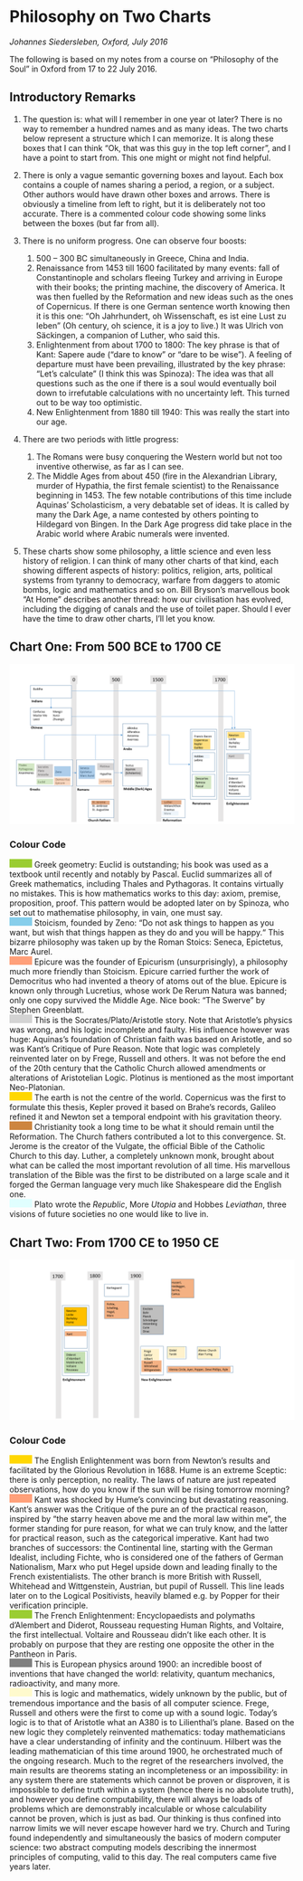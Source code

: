 
# Philosophy on Two Charts

*Johannes Siedersleben, Oxford, July 2016*

The following is based on my notes from a course on “Philosophy of the Soul” in 
Oxford from 17 to 22 July 2016.

## Introductory Remarks

1. The question is: what will I remember in one year ot later? 
There is no way to remember a hundred names and as many ideas. 
The two charts below represent a structure which I can memorize. It is along
these boxes that I can think “Ok, that was this guy in the top left corner”, 
and I have a point to start from. This one might or might not find helpful.


2. There is only a vague semantic governing boxes and layout. 
Each box contains a couple of names sharing a period, a region, or a subject. 
Other authors would have drawn other boxes and arrows. 
There is obviously a timeline from left to right, but it is deliberately not too accurate. 
There is a commented colour code showing some links between the boxes (but far from all).


3. There is no uniform progress. One can observe four boosts:
   1. 500 – 300 BC simultaneously in Greece, China and India. 
   2. Renaissance from 1453 till 1600 facilitated by many events: fall of Constantinople 
   and scholars fleeing Turkey and arriving in Europe with their books; the printing machine, 
   the discovery of America. It was then fuelled by the Reformation and new ideas such as 
   the ones of Copernicus. If there is one German sentence worth knowing then it is this one:
   “Oh Jahrhundert, oh Wissenschaft, es ist eine Lust zu leben” 
   (Oh century, oh science, it is a joy to live.) 
   It was Ulrich von Säckingen, a companion of Luther, who said this. 
   3. Enlightenment from about 1700 to 1800: The key phrase is that of Kant: 
   Sapere aude (“dare to know” or “dare to be wise”). A feeling of departure must have been prevailing,
   illustrated by the key phrase: “Let’s calculate” (I think this was Spinoza): 
   The idea was that all questions such as the one if there is a soul would eventually boil down to
   irrefutable calculations with no uncertainty left. This turned out to be way too optimistic. 
   4. New Enlightenment from 1880 till 1940: This was really the start into our age.
   


4. There are two periods with little progress:
   1. The Romans were busy conquering the Western world but not too inventive otherwise, as far as I can see.
   2. The Middle Ages from about 450 (fire in the Alexandrian Library, murder of Hypathia, 
   the first female scientist) to the Renaissance beginning in 1453. The few notable
   contributions of this time include Aquinas’ Scholasticism, a very debatable set of ideas. 
   It is called by many the Dark Age, a name contested by others pointing to Hildegard von Bingen.
   In the Dark Age progress did take place in the Arabic world where Arabic numerals were invented.



5. These charts show some philosophy, a little science and even less history of religion. 
I can think of many other charts of that kind, each showing different aspects of history: politics,
religion, arts, political systems from tyranny to democracy, warfare from daggers to atomic bombs, 
logic and mathematics and so on. Bill Bryson’s marvellous book “At Home” describes
another thread: how our civilisation has evolved, including the digging of canals and the use of toilet paper. 
Should I ever have the time to draw other charts, I’ll let you know.

## Chart One: From 500 BCE to 1700 CE

![chart1](philo-chart1.png)

### Colour Code

<svg width="40" height="15">
  <rect width="50" height="15" fill="yellowgreen" />
  Sorry, your browser does not support inline SVG.
</svg> Greek geometry: Euclid is outstanding; his book was used as a textbook until recently and notably by Pascal. 
Euclid summarizes all of Greek mathematics, including Thales and Pythagoras. It contains virtually no mistakes. 
This is how mathematics works to this day: axiom, premise, proposition, proof. 
This pattern would be adopted later on by Spinoza, who set out to mathematise philosophy, in vain, one must say.

<br>
<svg width="40" height="15">
  <rect width="50" height="15" fill="skyblue" />
  Sorry, your browser does not support inline SVG.
</svg>
Stoicism, founded by Zeno: “Do not ask things to happen as you want, 
but wish that things happen as they do and you will be happy.“ 
This bizarre philosophy was taken up by the Roman Stoics: Seneca, Epictetus, Marc Aurel.

<br>
<svg width="40" height="15">
  <rect width="50" height="15" fill="lightsalmon" />
  Sorry, your browser does not support inline SVG.
</svg>
Epicure was the founder of Epicurism (unsurprisingly), a philosophy much more friendly than Stoicism. 
Epicure carried further the work of Democritus who had invented a theory of atoms out of the blue. 
Epicure is known only through Lucretius, whose work De Rerum Natura was banned; 
only one copy survived the Middle Age. Nice book: “The Swerve” by Stephen Greenblatt.

<br>
<svg width="40" height="15">
  <rect width="50" height="15" fill="lightgrey" />
  Sorry, your browser does not support inline SVG.
</svg>
This is the Socrates/Plato/Aristotle story. Note that Aristotle’s physics was wrong, and his logic incomplete and faulty. 
His influence however was huge: Aquinas’s foundation of Christian faith was based on Aristotle, 
and so was Kant’s Critique of Pure Reason. Note that logic was completely reinvented later on by Frege, Russell and others. 
It was not before the end of the 20th century that the Catholic Church allowed amendments or alterations of Aristotelian Logic. 
Plotinus is mentioned as the most important Neo-Platonian.

<br>
<svg width="40" height="15">
  <rect width="50" height="15" fill="gold" />
  Sorry, your browser does not support inline SVG.
</svg>
The earth is not the centre of the world. Copernicus was the first to formulate this thesis, 
Kepler proved it based on Brahe’s records, Galileo refined it and Newton set a temporal
endpoint with his gravitation theory.

<br>
<svg width="40" height="15">
  <rect width="50" height="15" fill="peru" />
  Sorry, your browser does not support inline SVG.
</svg>
Christianity took a long time to be what it should remain until the Reformation. 
The Church fathers contributed a lot to this convergence. St. Jerome is the creator of the Vulgate,
the official Bible of the Catholic Church to this day. 
Luther, a completely unknown monk, brought about what can be called the most important revolution of all time. 
His marvellous translation of the Bible was the first to be distributed on a large scale and it forged the 
German language very much like Shakespeare did the English one.

<br>
<svg width="40" height="15">
  <rect width="50" height="15" fill="lightcyan" />
  Sorry, your browser does not support inline SVG.
</svg> 
Plato wrote the <em>Republic</em>, More <em>Utopia</em> and Hobbes <em>Leviathan</em>, 
three visions of future societies no one would like to live in.

## Chart Two: From 1700 CE to 1950 CE

![chart1](philo-chart2.png)

### Colour Code

<svg width="40" height="15">
  <rect width="50" height="15" fill="gold" />
  Sorry, your browser does not support inline SVG.
</svg>
The English Enlightenment was born from Newton’s results and facilitated 
by the Glorious Revolution in 1688. Hume is an extreme Sceptic: there is only perception, no reality.
The laws of nature are just repeated observations, how do you know if the sun will be rising tomorrow morning?

<br>
<svg width="40" height="15">
  <rect width="50" height="15" fill="lightsalmon" />
  Sorry, your browser does not support inline SVG.
</svg>
Kant was shocked by Hume’s convincing but devastating reasoning. 
Kant’s answer was the Critique of the pure an of the practical reason, inspired by 
“the starry heaven above me and the moral law within me”, 
the former standing for pure reason, for what we can truly know, 
and the latter for practical reason, such as the categorical imperative. 
Kant had two branches of successors: the Continental line, starting with the German Idealist, 
including Fichte, who is considered one of the fathers of German Nationalism, Marx who
put Hegel upside down and leading finally to the French existentialists. 
The other branch is more British with Russell, Whitehead and Wittgenstein, Austrian, but pupil of
Russell. This line leads later on to the Logical Positivists, 
heavily blamed e.g. by Popper for their verification principle.


<br>
<svg width="40" height="15">
  <rect width="50" height="15" fill="yellowgreen" />
  Sorry, your browser does not support inline SVG.
</svg>
The French Enlightenment: Encyclopaedists and polymaths d’Alembert and Diderot, 
Rousseau requesting Human Rights, and Voltaire, the first intellectual. Voltaire and Rousseau
didn’t like each other. It is probably on purpose that they are resting 
one opposite the other in the Pantheon in Paris.


<br>
<svg width="40" height="15">
  <rect width="50" height="15" fill="grey" />
  Sorry, your browser does not support inline SVG.
</svg>
This is European physics around 1900: an incredible boost of inventions 
that have changed the world: relativity, quantum mechanics, radioactivity, and many more.

<br>
<svg width="40" height="15">
  <rect width="50" height="15" fill="lemonchiffon" />
  Sorry, your browser does not support inline SVG.
</svg>
This is logic and mathematics, widely unknown by the public, but of tremendous importance 
and the basis of all computer science. Frege, Russell and others were the first to
come up with a sound logic. Today’s logic is to that of Aristotle what an A380 is to Lilienthal’s plane. 
Based on the new logic they completely reinvented mathematics: 
today mathematicians have a clear understanding of infinity and the continuum. 
Hilbert was the leading mathematician of this time around 1900, he orchestrated much of the ongoing
research. Much to the regret of the researchers involved, the main results are theorems stating an 
incompleteness or an impossibility: in any system there are statements which
cannot be proven or disproven, it is impossible to define truth within a system 
(hence there is no absolute truth), and however you define computability, there will always be
loads of problems which are demonstrably incalculable or whose calculability cannot be proven, 
which is just as bad. Our thinking is thus confined into narrow limits we will
never escape however hard we try. Church and Turing found independently and simultaneously 
the basics of modern computer science: two abstract computing models
describing the innermost principles of computing, valid to this day. 
The real computers came five years later.